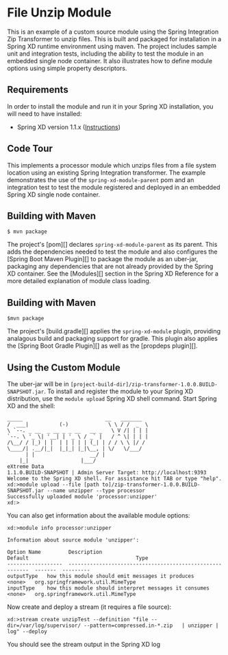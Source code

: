 File Unzip Module
=============================

This is an example of a custom source module using the Spring Integration Zip Transformer to unzip files. This is built and packaged for installation in a Spring XD runtime environment using maven. The project includes sample unit and integration tests, including the ability to test the module in an embedded single node container. It also illustrates how to define module options using simple property descriptors.

## Requirements

In order to install the module and run it in your Spring XD installation, you will need to have installed:

* Spring XD version 1.1.x ([Instructions](http://docs.spring.io/spring-xd/docs/current/reference/html/#getting-started))

## Code Tour

This implements a processor module which unzips files from a file system location using an existing Spring Integration transformer. The example demonstrates the use of the `spring-xd-module-parent` pom and an integration test to test the module registered and deployed in an embedded Spring XD single node container.

## Building with Maven

	$ mvn package

The project's [pom][] declares `spring-xd-module-parent` as its parent. This adds the dependencies needed to test the module and also configures the [Spring Boot Maven Plugin][] to package the module as an uber-jar, packaging any dependencies that are not already provided by the Spring XD container. See the [Modules][] section in the Spring XD Reference for a more detailed explanation of module class loading.

## Building with Maven

	$mvn package

The project's [build.gradle][] applies the `spring-xd-module` plugin, providing analagous build and packaging support for gradle. This plugin also applies the [Spring Boot Gradle Plugin][] as well as the [propdeps plugin][]. 

## Using the Custom Module

The uber-jar will be in `[project-build-dir]/zip-transformer-1.0.0.BUILD-SNAPSHOT.jar`. To install and register the module to your Spring XD distribution, use the `module upload` Spring XD shell command. Start Spring XD and the shell:


	_____                           __   _______
	/  ___|          (-)             \ \ / /  _  \
	\ `--. _ __  _ __ _ _ __   __ _   \ V /| | | |
 	`--. \ '_ \| '__| | '_ \ / _` |   / ^ \| | | |
	/\__/ / |_) | |  | | | | | (_| | / / \ \ |/ /
	\____/| .__/|_|  |_|_| |_|\__, | \/   \/___/
    	  | |                  __/ |
      	|_|                 |___/
	eXtreme Data
	1.1.0.BUILD-SNAPSHOT | Admin Server Target: http://localhost:9393
	Welcome to the Spring XD shell. For assistance hit TAB or type "help".
	xd:>module upload --file [path to]/zip-transformer-1.0.0.BUILD-SNAPSHOT.jar --name unzipper --type processor
	Successfully uploaded module 'processor:unzipper'
	xd:>


You can also get information about the available module options:

	xd:>module info processor:unzipper

	Information about source module 'unzipper':

  	Option Name         Description                                                Default                                   Type
  	------------------  ---------------------------------------------------------  -------  ---------
  	outputType   how this module should emit messages it produces       <none>   org.springframework.util.MimeType
  	inputType    how this module should interpret messages it consumes  <none>   org.springframework.util.MimeType


Now create and deploy a stream (it requires a file source):

	xd:>stream create unzipTest --definition "file --dir=/var/log/supervisor/ --pattern=compressed.in-*.zip   | unzipper | log" --deploy


You should see the stream output in the Spring XD log 



